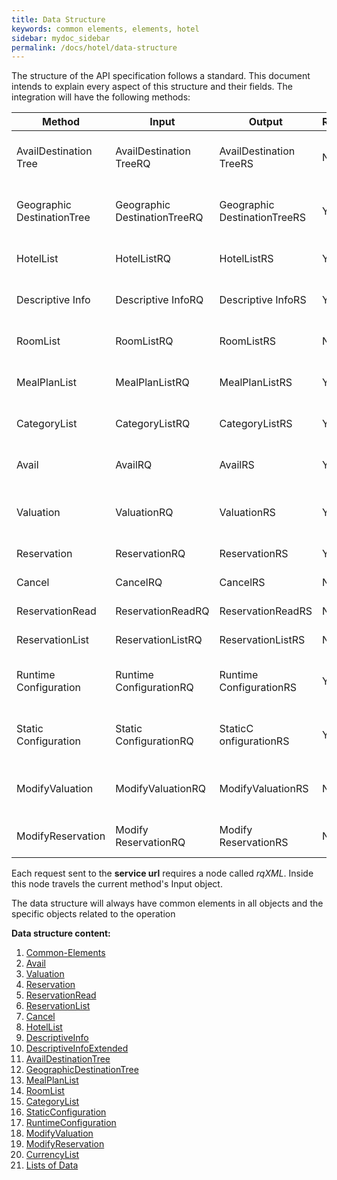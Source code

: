 ```yaml
---
title: Data Structure
keywords: common elements, elements, hotel
sidebar: mydoc_sidebar
permalink: /docs/hotel/data-structure
---
```


The structure of the API specification follows a standard. This document
intends to explain every aspect of this structure and their fields. The
integration will have the following methods:

| **Method**                | **Input**                   | **Output**                  | **Required** | **Description** |
| ------------------------- | --------------------------- | --------------------------- | ------------ | --------------- |
| AvailDestination Tree      | AvailDestination TreeRQ      | AvailDestination TreeRS      | No           | Returns a tree of available destinations. |
| Geographic DestinationTree | Geographic DestinationTreeRQ | Geographic DestinationTreeRS | Yes          | Returns a tree of provider destinations. |
| HotelList                 | HotelListRQ                 | HotelListRS                 | Yes          | Returns a list of available hotels. |
| Descriptive Info           | Descriptive InfoRQ           | Descriptive InfoRS           | Yes          | Returns hotel information per hotel. |
| RoomList                  | RoomListRQ                  | RoomListRS                  | No           | Returns available room types. |
| MealPlanList              | MealPlanListRQ              | MealPlanListRS              | Yes          | Returns a list of available boards. |
| CategoryList              | CategoryListRQ              | CategoryListRS              | Yes  	       | Returns a list of available categories. |
| Avail                     | AvailRQ                     | AvailRS                     | Yes          | Makes an availability call. |
| Valuation                 | ValuationRQ                 | ValuationRS                 | Yes          | Gets a booking quote (pre-book). |
| Reservation               | ReservationRQ               | ReservationRS               | Yes          | Makes a booking. |
| Cancel                    | CancelRQ                    | CancelRS                    | No           | Cancels a booking. |
| ReservationRead           | ReservationReadRQ           | ReservationReadRS           | No           | Gets booking details. |
| ReservationList           | ReservationListRQ           | ReservationListRS           | No           | Gets a list of bookings. |
| Runtime Configuration      | Runtime ConfigurationRQ      | Runtime ConfigurationRS      | Yes          | Gets the provider’s run-time configuration. |
| Static Configuration       | Static ConfigurationRQ       | StaticC onfigurationRS       | Yes          | Gets the provider’s static configuration. |
| ModifyValuation           | ModifyValuationRQ           | ModifyValuationRS           | No           | Valuation a possible booking modification. |
| ModifyReservation         | Modify ReservationRQ         |  Modify ReservationRS        | No           | Confirm a booking modification. |


Each request sent to the **service url** requires a node called *rqXML*.
Inside this node travels the current method's Input object.



The data structure will always have common elements in all objects and
the specific objects related to the operation



**Data structure content:**

1. [Common-Elements](/docs/hotel/DSF/Common-Elements)
2. [Avail](/docs/hotel/DSF/Avail)
3. [Valuation](/docs/hotel/DSF/Valuation)
4. [Reservation](/docs/hotel/DSF/Reservation)
5. [ReservationRead](/docs/hotel/DSF/ReservationRead)
6. [ReservationList](/docs/hotel/DSF/ReservationList)
7. [Cancel](/docs/hotel/DSF/Cancel)
8. [HotelList](/docs/hotel/DSF/HotelList)
9. [DescriptiveInfo](/docs/hotel/DSF/DescriptiveInfo)
10. [DescriptiveInfoExtended](/docs/hotel/DSF/DescriptiveInfoExtended)
11. [AvailDestinationTree](/docs/hotel/DSF/AvailDestinationTree)
12. [GeographicDestinationTree](/docs/hotel/DSF/GeographicDestinationTree)
13. [MealPlanList](/docs/hotel/DSF/MealPlanList)
14. [RoomList](/docs/hotel/DSF/RoomList)
15. [CategoryList](/docs/hotel/DSF/CategoryList)
16. [StaticConfiguration](/docs/hotel/DSF/StaticConfiguration)
17. [RuntimeConfiguration](/docs/hotel/DSF/RuntimeConfiguration)
18. [ModifyValuation](/docs/hotel/DSF/ModifyValuation)
19. [ModifyReservation](/docs/hotel/DSF/ModifyReservation)
20. [CurrencyList](/docs/hotel/DSF/CurrencyList)
21. [Lists of Data](/docs/hotel/DSF/ListData)



